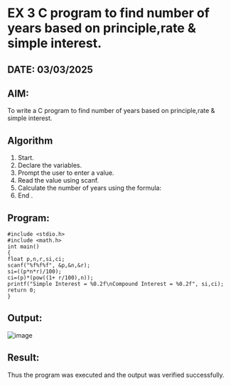 # EX 3 C program to find number of years based on principle,rate & simple interest.
## DATE: 03/03/2025 
## AIM:
To write a C program to find number of years based on principle,rate & simple interest.

## Algorithm
1. Start.
2. Declare the variables.
3. Prompt the user to enter a value.
4. Read the value using scanf.
5. Calculate the number of years using the formula:
6. End .

## Program:
```
#include <stdio.h> 
#include <math.h>
int main()
{
float p,n,r,si,ci; 
scanf("%f%f%f", &p,&n,&r);
si=((p*n*r)/100); 
ci=(p)*(pow((1+ r/100),n));
printf("Simple Interest = %0.2f\nCompound Interest = %0.2f", si,ci);
return 0;
}
```

## Output:
![image](https://github.com/user-attachments/assets/6b1d46c2-51d8-4342-8bb2-ca276a2fcf89)


## Result:
Thus the program was executed and the output was verified successfully.
